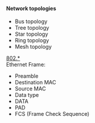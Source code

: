 #### Network topologies 
* Bus topology
* Tree topology
* Star topology
* Ring topology 
* Mesh topology 

[802.*](https://user-images.githubusercontent.com/22988682/203787313-314380e7-ee13-423e-b341-6be9b6d3bd93.png)
<br>
Ethernet Frame:
* Preamble
* Destination MAC
* Source MAC
* Data type 
* DATA 
* PAD
* FCS (Frame Check Sequence)

